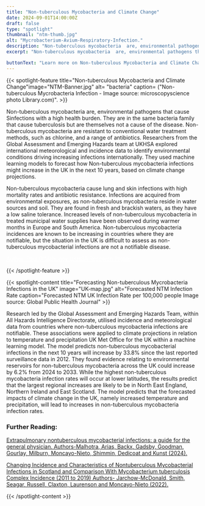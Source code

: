 ```yaml
---
title: "Non-tuberculous Mycobacteria and Climate Change"
date: 2024-09-01T14:00:00Z
draft: false
type: "spotlight"
thumbnail: "ntm-thumb.jpg"
alt: "Mycrobacterium-Avium-Respiratory-Infection."
description: "Non-tuberculous mycobacteria  are, environmental pathogens that cause infections with a high health burden. They are in the same bacteria family that cause tuberculosis but are themselves not a cause of tuberculosis.  Non-tuberculous are resistant to conventional water treatment methods, such as chlorine, and a range of antibiotics. Researchers from the Global Assessment and Emerging Hazards team at UKHSA explored international meteorological and incidence data to identify environmental conditions driving increasing infections internationally. They used machine learning models to forecast how Non-tuberculous mycobacteria infections might increase in the UK in the next 10 years, based on climate change projections."
excerpt: "Non-tuberculous mycobacteria  are, environmental pathogens that cause infections with a high health burden. They are in the same bacteria family that cause tuberculosis but are themselves not a cause of tuberculosis.  Non-tuberculous are resistant to conventional water treatment methods, such as chlorine, and a range of antibiotics. Researchers from the Global Assessment and Emerging Hazards team at UKHSA explored international meteorological and incidence data to identify environmental conditions driving increasing infections internationally. They used machine learning models to forecast how Non-tuberculous mycobacteria infections might increase in the UK in the next 10 years, based on climate change projections."

buttonText: "Learn more on Non-tuberculous Mycobacteria and Climate Change"
---
```


{{< spotlight-feature title="Non-tuberculous Mycobacteria and Climate Change"image="NTM-Banner.jpg" alt= "bacteria" caption= ("Non-tuberculous Mycrobacteria Infection - Image source: microscopyscience photo Library.com)". >}}

<p>Non-tuberculous mycobacteria are, environmental pathogens that cause Sinfections with a high health burden. They are in the same bacteria family that cause tuberculosis but are themselves not a cause of the disease. Non-tuberculous mycobacteria are resistant to conventional water treatment methods, such as chlorine, and a range of antibiotics. Researchers from the Global Assessment and Emerging Hazards team at UKHSA explored international meteorological and incidence data to identify environmental conditions driving increasing infections internationally. They used machine learning models to forecast how Non-tuberculous mycobacteria infections might increase in the UK in the next 10 years, based on climate change projections.</p> 

<p>Non-tuberculous mycobacteria cause lung and skin infections with high mortality rates and antibiotic resistance. Infections are acquired from environmental exposures, as non-tuberculous mycobacteria reside in water sources and soil. They are found in fresh and brackish waters, as they have a low saline tolerance. Increased levels of non-tuberculous mycobacteria in treated municipal water supplies have been observed during warmer months in Europe and South America. Non-tuberculous mycobacteria incidences are known to be increasing in countries where they are notifiable, but the situation in the UK is difficult to assess as non-tuberculous mycobacterial infections are not a notifiable disease. </p>



<p><a style="color:white;" href="https://researchportal.ukhsa.gov.uk/en/persons/paul-omahoney"> Author: Paul O&#39;Mahoney UKHSA Research Profile </a></p>
{{< /spotlight-feature >}}

{{< spotlight-content title="Forecasting Non-tuberculous Mycrobacteria Infections in the UK" image="UK-map.jpg" alt="Forecasted NTM Infection Rate  caption="Forecasted NTM UK Infection Rate per 100,000 people Image source: Global Public Health Journal" >}}

<p>Research led by the Global Assessment and Emerging Hazards Team, within All Hazards Intelligence Directorate, utilised incidence and meteorological data from countries where non-tuberculous mycobacteria infections are notifiable. These associations were applied to climate projections in relation to temperature and precipitation UK Met Office for the UK within a machine learning model. The model predicts non-tuberculous mycobacterial infections in the next 10 years will increase by 33.8% since the last reported surveillance data in 2012. They found evidence relating to environmental reservoirs for non-tuberculous mycobacteria across the UK could increase by 6.2% from 2024 to 2033. While the highest non-tuberculous mycobacteria infection rates will occur at lower latitudes, the results predict that the largest regional increases are likely to be in North East England, Northern Ireland and East Scotland. The model predicts that the forecasted impacts of climate change in the UK, namely increased temperature and precipitation, will lead to increases in non-tuberculous mycobacteria infection rates.</p>


<h3 class="red d-none d-lg-block">Further Reading:</h3>
<p><a href="https://www.sciencedirect.com/science/article/pii/S1470211824000046?via%3Dihub" target="_blank">Extrapulmonary nontuberculous mycobacterial infections: a guide for the general physician. Authors-Malhotra, Arias, Backx, Gadsby, Goodman, Gourlay, Milburn, Moncayo-Nieto, Shimmin, Dedicoat and Kunst (2024).</a></p>
<p><a href="" target="_blank">Changing Incidence and Characteristics of Nontuberculous Mycobacterial Infections in Scotland and Comparison With Mycobacterium tuberculosis Complex Incidence (2011 to 2019) Authors- Jarchow-McDonald, Smith, Seagar, Russell, Claxton, Laurenson and Moncayo-Nieto (2022).</a><p>

{{< /spotlight-content >}}
